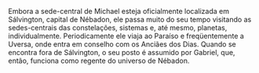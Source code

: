 ﻿Embora a sede-central de Michael esteja oficialmente localizada em Sálvington, capital de Nébadon, ele passa muito do seu tempo visitando as sedes-centrais das constelações, sistemas e, até mesmo, planetas, individualmente. Periodicamente ele viaja ao Paraíso e freqüentemente a Uversa, onde entra em conselho com os Anciães dos Dias. Quando se encontra fora de Sálvington, o seu posto é assumido por Gabriel, que, então, funciona como regente do universo de Nébadon.
